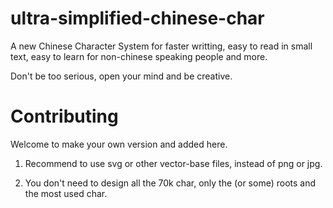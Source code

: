 # ultra-simplified-chinese-char

A new Chinese Character System for faster writting, easy to read in small text, easy to learn for non-chinese speaking people and more.

Don't be too serious, open your mind and be creative.

# Contributing

Welcome to make your own version and added here.

1. Recommend to use svg or other vector-base files, instead of png or jpg.
   
1. You don't need to design all the 70k char, only the (or some) roots and the most used char.

